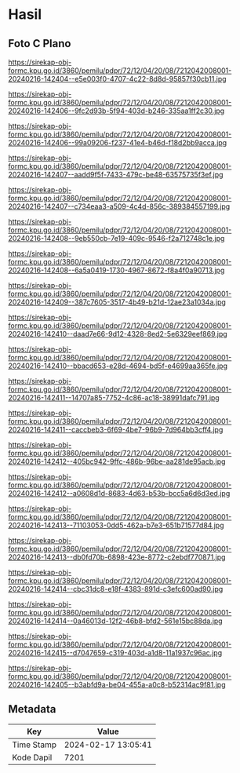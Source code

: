 # Hasil

## Foto C Plano

https://sirekap-obj-formc.kpu.go.id/3860/pemilu/pdpr/72/12/04/20/08/7212042008001-20240216-142404--e5e003f0-4707-4c22-8d8d-95857f30cb11.jpg

https://sirekap-obj-formc.kpu.go.id/3860/pemilu/pdpr/72/12/04/20/08/7212042008001-20240216-142406--9fc2d93b-5f94-403d-b246-335aa1ff2c30.jpg

https://sirekap-obj-formc.kpu.go.id/3860/pemilu/pdpr/72/12/04/20/08/7212042008001-20240216-142406--99a09206-f237-41e4-b46d-f18d2bb9acca.jpg

https://sirekap-obj-formc.kpu.go.id/3860/pemilu/pdpr/72/12/04/20/08/7212042008001-20240216-142407--aadd9f5f-7433-479c-be48-63575735f3ef.jpg

https://sirekap-obj-formc.kpu.go.id/3860/pemilu/pdpr/72/12/04/20/08/7212042008001-20240216-142407--c734eaa3-a509-4c4d-856c-389384557199.jpg

https://sirekap-obj-formc.kpu.go.id/3860/pemilu/pdpr/72/12/04/20/08/7212042008001-20240216-142408--9eb550cb-7e19-409c-9546-f2a712748c1e.jpg

https://sirekap-obj-formc.kpu.go.id/3860/pemilu/pdpr/72/12/04/20/08/7212042008001-20240216-142408--6a5a0419-1730-4967-8672-f8a4f0a90713.jpg

https://sirekap-obj-formc.kpu.go.id/3860/pemilu/pdpr/72/12/04/20/08/7212042008001-20240216-142409--387c7605-3517-4b49-b21d-12ae23a1034a.jpg

https://sirekap-obj-formc.kpu.go.id/3860/pemilu/pdpr/72/12/04/20/08/7212042008001-20240216-142410--daad7e66-9d12-4328-8ed2-5e6329eef869.jpg

https://sirekap-obj-formc.kpu.go.id/3860/pemilu/pdpr/72/12/04/20/08/7212042008001-20240216-142410--bbacd653-e28d-4694-bd5f-e4699aa365fe.jpg

https://sirekap-obj-formc.kpu.go.id/3860/pemilu/pdpr/72/12/04/20/08/7212042008001-20240216-142411--14707a85-7752-4c86-ac18-38991dafc791.jpg

https://sirekap-obj-formc.kpu.go.id/3860/pemilu/pdpr/72/12/04/20/08/7212042008001-20240216-142411--caccbeb3-6f69-4be7-96b9-7d964bb3cff4.jpg

https://sirekap-obj-formc.kpu.go.id/3860/pemilu/pdpr/72/12/04/20/08/7212042008001-20240216-142412--405bc942-9ffc-486b-96be-aa281de95acb.jpg

https://sirekap-obj-formc.kpu.go.id/3860/pemilu/pdpr/72/12/04/20/08/7212042008001-20240216-142412--a0608d1d-8683-4d63-b53b-bcc5a6d6d3ed.jpg

https://sirekap-obj-formc.kpu.go.id/3860/pemilu/pdpr/72/12/04/20/08/7212042008001-20240216-142413--71103053-0dd5-462a-b7e3-651b71577d84.jpg

https://sirekap-obj-formc.kpu.go.id/3860/pemilu/pdpr/72/12/04/20/08/7212042008001-20240216-142413--db0fd70b-6898-423e-8772-c2ebdf770871.jpg

https://sirekap-obj-formc.kpu.go.id/3860/pemilu/pdpr/72/12/04/20/08/7212042008001-20240216-142414--cbc31dc8-e18f-4383-891d-c3efc600ad90.jpg

https://sirekap-obj-formc.kpu.go.id/3860/pemilu/pdpr/72/12/04/20/08/7212042008001-20240216-142414--0a46013d-12f2-46b8-bfd2-561e15bc88da.jpg

https://sirekap-obj-formc.kpu.go.id/3860/pemilu/pdpr/72/12/04/20/08/7212042008001-20240216-142415--d7047659-c319-403d-a1d8-11a1937c96ac.jpg

https://sirekap-obj-formc.kpu.go.id/3860/pemilu/pdpr/72/12/04/20/08/7212042008001-20240216-142405--b3abfd9a-be04-455a-a0c8-b52314ac9f81.jpg


## Metadata

| Key        | Value               |
| ---------- | ------------------- |
| Time Stamp | 2024-02-17 13:05:41 |
| Kode Dapil | 7201                |




